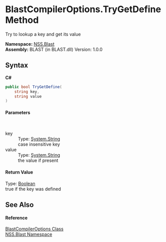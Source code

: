 # BlastCompilerOptions.TryGetDefine Method 
 

Try to lookup a key and get its value

**Namespace:**&nbsp;<a href="N_NSS_Blast">NSS.Blast</a><br />**Assembly:**&nbsp;BLAST (in BLAST.dll) Version: 1.0.0

## Syntax

**C#**<br />
``` C#
public bool TryGetDefine(
	string key,
	string value
)
```


#### Parameters
&nbsp;<dl><dt>key</dt><dd>Type: <a href="https://docs.microsoft.com/dotnet/api/system.string" target="_blank" rel="noopener noreferrer">System.String</a><br />case insensitive key</dd><dt>value</dt><dd>Type: <a href="https://docs.microsoft.com/dotnet/api/system.string" target="_blank" rel="noopener noreferrer">System.String</a><br />the value if present</dd></dl>

#### Return Value
Type: <a href="https://docs.microsoft.com/dotnet/api/system.boolean" target="_blank" rel="noopener noreferrer">Boolean</a><br />true if the key was defined

## See Also


#### Reference
<a href="T_NSS_Blast_BlastCompilerOptions">BlastCompilerOptions Class</a><br /><a href="N_NSS_Blast">NSS.Blast Namespace</a><br />